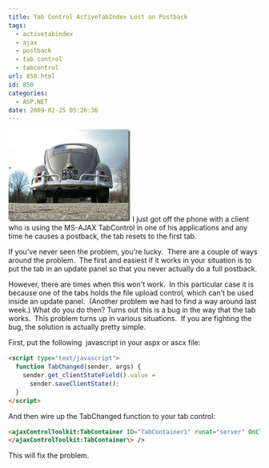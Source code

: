 ```yaml
---
title: Tab Control ActiveTabIndex Lost on Postback
tags:
  - activetabindex
  - ajax
  - postback
  - tab control
  - tabcontrol
url: 850.html
id: 850
categories:
  - ASP.NET
date: 2009-02-25 05:26:36
---
```


![tran-land-01](/uploads/2009/02/tran-land-01.jpg) I just got off the phone with a client who is using the MS-AJAX TabControl in one of his applications and any time he causes a postback, the tab resets to the first tab.

If you've never seen the problem, you're lucky.  There are a couple of ways around the problem.  The first and easiest if it works in your situation is to put the tab in an update panel so that you never actually do a full postback.

<!-- more -->

However, there are times when this won't work.  In this particular case it is because one of the tabs holds the file upload control, which can't be used inside an update panel.  (Another problem we had to find a way around last week.) What do you do then? Turns out this is a bug in the way that the tab works.  This problem turns up in various situations.  If you are fighting the bug, the solution is actually pretty simple.

First, put the following  javascript in your aspx or ascx file:

``` html
<script type="text/javascript">
  function TabChanged(sender, args) {
    sender.get_clientStateField().value =
      sender.saveClientState();
  }
</script>
```

And then wire up the TabChanged function to your tab control:

``` html
<ajaxControlToolkit:TabContainer ID="TabContainer1" runat="server" OnClientActiveTabChanged="TabChanged" >
</ajaxControlToolkit:TabContainer\> />
```

This will fix the problem.
